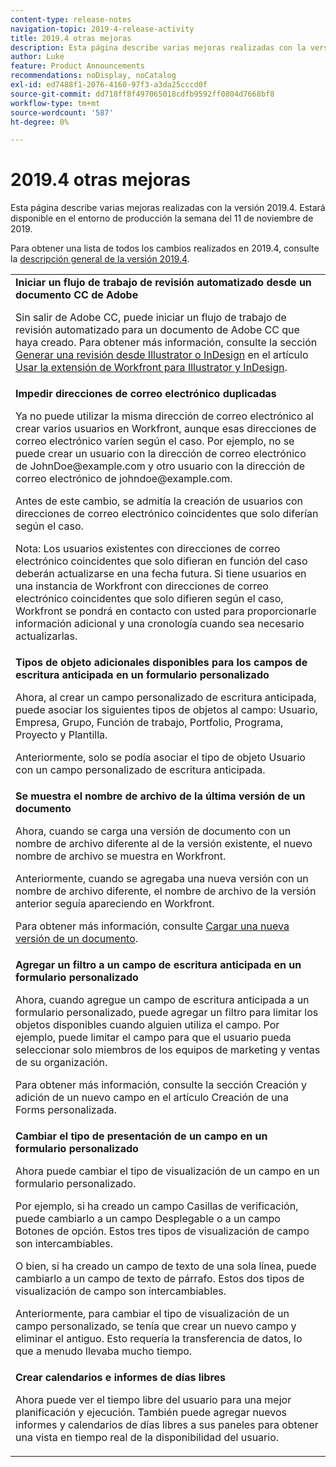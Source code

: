 ```yaml
---
content-type: release-notes
navigation-topic: 2019-4-release-activity
title: 2019.4 otras mejoras
description: Esta página describe varias mejoras realizadas con la versión 2019.4. Estará disponible en el entorno de producción la semana del 11 de noviembre de 2019.
author: Luke
feature: Product Announcements
recommendations: noDisplay, noCatalog
exl-id: ed7488f1-2076-4160-97f3-a3da25cccd0f
source-git-commit: dd718ff8f497065018cdfb9592ff0804d7668bf8
workflow-type: tm+mt
source-wordcount: '587'
ht-degree: 0%

---
```


# 2019.4 otras mejoras

Esta página describe varias mejoras realizadas con la versión 2019.4. Estará disponible en el entorno de producción la semana del 11 de noviembre de 2019.

Para obtener una lista de todos los cambios realizados en 2019.4, consulte la [descripción general de la versión 2019.4](../../../../product-announcements/product-releases/quarterly-release-archive/2019.4-release-activity/2019-4-release-activity-overview.md).

<table style="table-layout:auto"> 
 <col> 
 <tbody> 
  <tr> 
   <td> <strong>Iniciar un flujo de trabajo de revisión automatizado desde un documento CC de Adobe</strong> <p>Sin salir de Adobe CC, puede iniciar un flujo de trabajo de revisión automatizado para un documento de Adobe CC que haya creado. Para obtener más información, consulte la sección <a href="../../../../documents/workfront-for-adobe-creative-cloud/use-wf-adobe-cc.md#generate" class="MCXref xref" xrefformat="{para}">Generar una revisión desde Illustrator o InDesign</a> en el artículo <a href="../../../../documents/workfront-for-adobe-creative-cloud/use-wf-adobe-cc.md" class="MCXref xref" xrefformat="{para}">Usar la extensión de Workfront para Illustrator y InDesign</a>.</p> </td> 
  </tr> 
  <!--
   <tr data-mc-conditions="QuicksilverOrClassic.Draft mode"> 
    <td><strong>Workfront G Suite add-on</strong> <p>Now you can manage Workfront objects directly from Gmail, Google Calendar, and Google Drive.</p> <p>When you open a Workfront notification email, instantly view all information about the associated object and take actions, such as reviewing content or updating a status, without leaving your Inbox.</p> <p>When you open a non-Workfront email:</p> 
     <ul> 
      <li>Convert it into a task or issue.</li> 
      <li>Associate it with a project.</li> 
      <li>Assign it as a work item.</li> 
      <li>Add it to a work item as an update.</li> 
      <li>Upload its attachments to Workfront.</li> 
     </ul> <p>Manage Workfront objects without leaving G Suite:</p> 
     <ul> 
      <li>Post updates and replies to comments.</li> 
      <li>View and manage documents associated with a task or issue.</li> 
     </ul> <p>Access and work with object details:</p> 
     <ul> 
      <li>Read the description</li> 
      <li>View the parent object</li> 
      <li>Change the status</li> 
      <li>Access custom data</li> 
      <li>Mark it as complete.</li> 
     </ul> <p>And access your Workfront Home content, including tasks, issues, approvals, and access requests, without leaving G Suite.</p> <p>For more information, see <a href="../../../../workfront-integrations-and-apps/workfront-for-g-suite/workfront-for-gsuite.md" class="MCXref xref" xrefformat="{para}">Adobe Workfront for G Suite</a>.</p> </td> 
   </tr>
  --> 
  <tr> 
   <td> <strong>Impedir direcciones de correo electrónico duplicadas</strong> <p>Ya no puede utilizar la misma dirección de correo electrónico al crear varios usuarios en Workfront, aunque esas direcciones de correo electrónico varíen según el caso. Por ejemplo, no se puede crear un usuario con la dirección de correo electrónico de JohnDoe@example.com y otro usuario con la dirección de correo electrónico de johndoe@example.com. </p> <p>Antes de este cambio, se admitía la creación de usuarios con direcciones de correo electrónico coincidentes que solo diferían según el caso. </p> <p>Nota: Los usuarios existentes con direcciones de correo electrónico coincidentes que solo difieran en función del caso deberán actualizarse en una fecha futura. Si tiene usuarios en una instancia de Workfront con direcciones de correo electrónico coincidentes que solo difieren según el caso, Workfront se pondrá en contacto con usted para proporcionarle información adicional y una cronología cuando sea necesario actualizarlas.</p> </td> 
  </tr> 
  <tr> 
   <td> 
    <div> 
     <strong>Tipos de objeto adicionales disponibles para los campos de escritura anticipada en un formulario personalizado</strong> 
     <p>Ahora, al crear un campo personalizado de escritura anticipada, puede asociar los siguientes tipos de objetos al campo: Usuario, Empresa, Grupo, Función de trabajo, Portfolio, Programa, Proyecto y Plantilla.</p> 
     <p>Anteriormente, solo se podía asociar el tipo de objeto Usuario con un campo personalizado de escritura anticipada.</p> 
    </div> </td> 
  </tr> 
  <tr> 
   <td> <strong>Se muestra el nombre de archivo de la última versión de un documento</strong> <p>Ahora, cuando se carga una versión de documento con un nombre de archivo diferente al de la versión existente, el nuevo nombre de archivo se muestra en Workfront.</p> <p>Anteriormente, cuando se agregaba una nueva versión con un nombre de archivo diferente, el nombre de archivo de la versión anterior seguía apareciendo en Workfront.</p> <p>Para obtener más información, consulte <a href="../../../../documents/managing-documents/upload-new-document-version.md" class="MCXref xref" xrefformat="{para}">Cargar una nueva versión de un documento</a>.</p> </td> 
  </tr> 
  <tr> 
   <td> <strong>Agregar un filtro a un campo de escritura anticipada en un formulario personalizado</strong> <p>Ahora, cuando agregue un campo de escritura anticipada a un formulario personalizado, puede agregar un filtro para limitar los objetos disponibles cuando alguien utiliza el campo. Por ejemplo, puede limitar el campo para que el usuario pueda seleccionar solo miembros de los equipos de marketing y ventas de su organización.</p> <p>Para obtener más información, consulte la sección Creación y adición de un nuevo campo en el artículo Creación de una Forms personalizada.</p> </td> 
  </tr> 
  <tr> 
   <td> 
    <div> 
     <strong>Cambiar el tipo de presentación de un campo en un formulario personalizado</strong> 
     <p>Ahora puede cambiar el tipo de visualización de un campo en un formulario personalizado.</p> 
     <p>Por ejemplo, si ha creado un campo Casillas de verificación, puede cambiarlo a un campo Desplegable o a un campo Botones de opción. Estos tres tipos de visualización de campo son intercambiables.</p> 
     <p>O bien, si ha creado un campo de texto de una sola línea, puede cambiarlo a un campo de texto de párrafo. Estos dos tipos de visualización de campo son intercambiables.</p> 
     <p>Anteriormente, para cambiar el tipo de visualización de un campo personalizado, se tenía que crear un nuevo campo y eliminar el antiguo. Esto requería la transferencia de datos, lo que a menudo llevaba mucho tiempo.</p> 
    </div> </td> 
  </tr> 
  <tr> 
   <td> 
    <div> 
     <strong>Crear calendarios e informes de días libres</strong> 
     <p>Ahora puede ver el tiempo libre del usuario para una mejor planificación y ejecución. También puede agregar nuevos informes y calendarios de días libres a sus paneles para obtener una vista en tiempo real de la disponibilidad del usuario.</p> 
    </div> </td> 
  </tr> 
 </tbody> 
</table>

